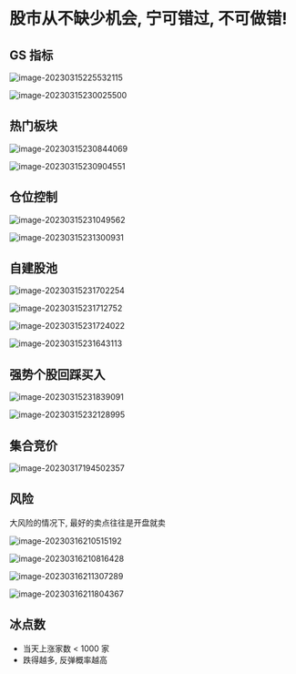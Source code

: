 

# 股市从不缺少机会, 宁可错过, 不可做错!



## GS 指标

![image-20230315225532115](./assets/image-20230315225532115.png)



![image-20230315230025500](./assets/image-20230315230025500.png)



## 热门板块

![image-20230315230844069](./assets/image-20230315230844069.png)



![image-20230315230904551](./assets/image-20230315230904551.png)



## 仓位控制

![image-20230315231049562](./assets/image-20230315231049562.png)



![image-20230315231300931](./assets/image-20230315231300931.png)



## 自建股池



![image-20230315231702254](./assets/image-20230315231702254.png)



![image-20230315231712752](./assets/image-20230315231712752.png)



![image-20230315231724022](./assets/image-20230315231724022.png)



![image-20230315231643113](./assets/image-20230315231643113.png)



## 强势个股回踩买入

![image-20230315231839091](./assets/image-20230315231839091.png)



![image-20230315232128995](./assets/image-20230315232128995.png)



## 集合竞价

![image-20230317194502357](./assets/image-20230317194502357.png)



## 风险

大风险的情况下, 最好的卖点往往是开盘就卖

![image-20230316210515192](./assets/image-20230316210515192.png)



![image-20230316210816428](./assets/image-20230316210816428.png)



![image-20230316211307289](./assets/image-20230316211307289.png)



![image-20230316211804367](./assets/image-20230316211804367.png)



## 冰点数

- 当天上涨家数 < 1000 家
- 跌得越多, 反弹概率越高





















